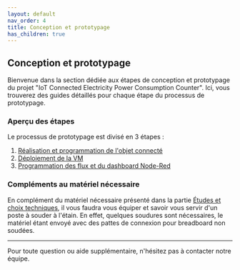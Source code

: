 ```yaml
---
layout: default
nav_order: 4
title: Conception et prototypage
has_children: true
---
```


## Conception et prototypage

Bienvenue dans la section dédiée aux étapes de conception et prototypage du projet "IoT Connected Electricity Power Consumption Counter". Ici, vous trouverez des guides détaillés pour chaque étape du processus de prototypage.

### Aperçu des étapes

Le processus de prototypage est divisé en 3 étapes :

1. [Réalisation et programmation de l'objet connecté](realisation_programmation.md)
2. [Déploiement de la VM](deploiement_VM.md)
3. [Programmation des flux et du dashboard Node-Red](flux_dashboard_node-red.md)

### Compléments au matériel nécessaire

En complément du matériel nécessaire présenté dans la partie [Études et choix techniques](../etudes.md), il vous faudra vous équiper et savoir vous servir d'un poste à souder à l'étain. En effet, quelques soudures sont nécessaires, le matériel étant envoyé avec des pattes de connexion pour breadboard non soudées.

---

Pour toute question ou aide supplémentaire, n'hésitez pas à contacter notre équipe.